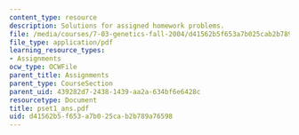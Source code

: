 ```yaml
---
content_type: resource
description: Solutions for assigned homework problems.
file: /media/courses/7-03-genetics-fall-2004/d41562b5f653a7b025cab2b789a76598_pset1_ans.pdf
file_type: application/pdf
learning_resource_types:
- Assignments
ocw_type: OCWFile
parent_title: Assignments
parent_type: CourseSection
parent_uid: 439282d7-2438-1439-aa2a-634bf6e6428c
resourcetype: Document
title: pset1_ans.pdf
uid: d41562b5-f653-a7b0-25ca-b2b789a76598
---
```

